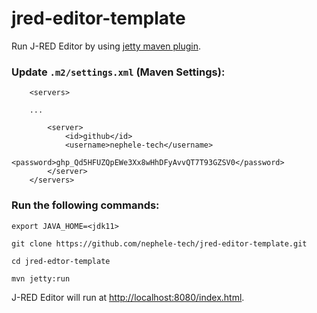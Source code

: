 # jred-editor-template

Run J-RED Editor by using [jetty maven plugin](https://wiki.eclipse.org/Jetty/Feature/Jetty_Maven_Plugin).

### Update `.m2/settings.xml` (Maven Settings):
```
	<servers>
  
    ...
  
		<server>
			<id>github</id>
			<username>nephele-tech</username>
			<password>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</password>
		</server>
	</servers>
```

### Run the following commands:
`export JAVA_HOME=<jdk11>`

`git clone https://github.com/nephele-tech/jred-editor-template.git`

`cd jred-edtor-template`

`mvn jetty:run`

J-RED Editor will run at [http://localhost:8080/index.html](http://localhost:8080/index.html).
